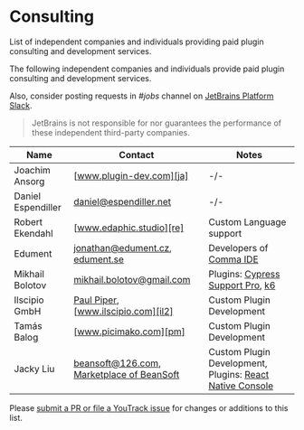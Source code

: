 <!-- Copyright 2000-2024 JetBrains s.r.o. and contributors. Use of this source code is governed by the Apache 2.0 license. -->

# Consulting

<link-summary>List of independent companies and individuals providing paid plugin consulting and development services.</link-summary>

The following independent companies and individuals provide paid plugin consulting and development services.

Also, consider posting requests in _#jobs_ channel on [JetBrains Platform Slack](https://plugins.jetbrains.com/slack).

> JetBrains is not responsible for nor guarantees the performance of these independent third-party companies.

| Name               | Contact                                                 | Notes                                                                        |
|--------------------|---------------------------------------------------------|------------------------------------------------------------------------------|
| Joachim Ansorg     | [www.plugin-dev.com][ja]                                | -/-                                                                          |
| Daniel Espendiller | [daniel@espendiller.net][de]                            | -/-                                                                          |
| Robert Ekendahl    | [www.edaphic.studio][re]                                | Custom Language support                                                      |
| Edument            | [jonathan@edument.cz][ed], [edument.se][ed2]            | Developers of [Comma IDE][ed3]                                               |
| Mikhail Bolotov    | [mikhail.bolotov@gmail.com][mb]                         | Plugins: [Cypress Support Pro][cspro], [k6]                                  |
| Ilscipio GmbH      | [Paul Piper][il], [www.ilscipio.com][il2]               | Custom Plugin Development                                                    |
| Tamás Balog        | [www.picimako.com][pm]                                  | Custom Plugin Development                                                    |
| Jacky Liu          | [beansoft@126.com][bn], [Marketplace of BeanSoft][bn2]  | Custom Plugin Development, Plugins: [React Native Console][rnc]              |

[ja]: https://www.plugin-dev.com
[de]: mailto:daniel@espendiller.net
[re]: https://www.edaphic.studio
[ed]: mailto:jonathan@edument.cz
[ed2]: https://www.edument.se/en/page/intellij-platform-development
[ed3]: https://commaide.com
[cspro]: https://plugins.jetbrains.com/plugin/13987-cypress-support-pro
[k6]: https://plugins.jetbrains.com/plugin/16141-k6
[mb]: https://plugins.jetbrains.com/organization/mbolotov
[il]: mailto:info@ilscipio.com
[il2]: https://www.ilscipio.com
[pm]: https://www.picimako.com
[bn]: mailto:beansoft@126.com
[bn2]: https://plugins.jetbrains.com/organizations/BeanSoft
[rnc]: https://plugins.jetbrains.com/plugin/9564-react-native-console

Please [submit a PR or file a YouTrack issue](getting_help.topic) for changes or additions to this list.
